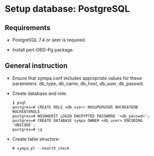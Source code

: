 Setup database: PostgreSQL
==========================

Requirements
------------

  * PostgreSQL 7.4 or later is required.

  * Install perl-DBD-Pg package.

General instruction
-------------------

  * Ensure that sympa.conf includes appropriate values for these parameters:
    db_type, db_name, db_host, db_user, db_passwd.

  * Create database and role:
    ```
    $ psql
    postgres=# CREATE ROLE <db_user> NOSUPERUSER NOCREATEDB NOCREATEROLE
    postgres=# NOINHERIT LOGIN ENCRYPTED PASSWORD '<db_passwd>';
    postgres=# CREATE DATABASE sympa OWNER <db_user> ENCODING 'UNICODE';
    postgres=# \q
    ```

  * Create table structure:
    ```
    # sympa.pl --health_check
    ```

